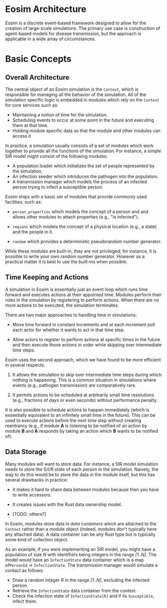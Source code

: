 # Eosim Architecture

Eosim is a discrete event-based framework designed to allow for the
creation of large-scale simulations. The primary use case is
construction of agent-based models for disease transmission, but the
approach is applicable in a wide array of circumstances.


# Basic Concepts

## Overall Architecture

<!-- Need a new term for module -->

The central object of an Eosim simulation is the `Context`, which is
responsible for managing all the behavior of the simulation. 
All of the simulation specific logic is embedded in modules
which rely on the `Context` for core services such as:

* Maintaining a notion of time for the simulation.
* Scheduling events to occur at some point in the future
  and executing them at that time.
* Holding module specific data so that the module
  and other modules can access it
  
In practice, a simulation usually consists of a set of modules
which work together to provide all the functions of the simulation.
For instance, a simple SIR model might consist of the following
modules:

* A population loader which initializes the set of people represented
  by the simulation.
* An infection seeder which introduces the pathogen into the population.
* A transmission manager which models the process of an infected
  person trying to infect a susceptible person.

Eosim ships with a basic set of modules that provide commonly
used facilities, such as:

* `person_properties` which models the concept of a person and
  and allows other modules to attach properties (e.g.,
  "is infected").
  
* `regions` which models the concept of a physical location
  (e.g., a state) and the people in it.
  
* `random` which provides a deterministic pseudorandom number generator.

While these modules are built-in, they are not privileged;
for instance, it is possible to write your own random number
generator. However as a practical matter it is best to use the
built-ins when possible.


## Time Keeping and Actions

A simulation in Eosim is essentially just an event loop which runs
time forward and executes actions at their appointed time. Modules
perform their roles in the simulation by registering to perform
actions. When there are no more actions to be executed, the simulation
terminates.

There are two major approaches to handling time in simulations:

* Move time forward in constant increments and at each increment
  poll each actor for whether it wants to act in that time step.
  
* Allow actors to register to perform actions at specific times
  in the future and then execute those actions in order while
  skipping over intermediate time steps.
  
Eosim uses the second approach, which we have found to be more
efficient in several respects.

1. It allows the simulation to skip over intermediate time steps
   during which nothing is happening. This is a common situation
   in simulations where events (e.g., pathogen transmission)
   are comparatively rare.
   
1. It permits actions to be scheduled at arbitrarily small time
   resolutions (e.g., fractions of days or even seconds) without
   performance penalty.

It is also possible to schedule actions to happen immediately
(which is essentially equivalent to an infinitely small time
in the future). This can be used to execute actions before
the next time step without creating reentrancy (e.g., if
module **A** is listening to be notified of an action by module **B**
and **A** responds by taking an action which **B** wants to be
notified of).


## Data Storage

Many modules will want to store data. For instance, a SIR model
simulation needs to store the S/I/R state of each person in the
simulation. Naively, the way to do this would be to store the
data in the module itself, but this has several drawbacks
in practice:

* It makes it hard to share data between modules because then
  you have to write accessors.
  
* It creates issues with the Rust data ownership model.

* [TODO: others?]

In Eosim, modules store data in *data containers* which are attached
to the `Context` rather than a module object (indeed, modules don't
typically have any attached data). A data container can be any Rust
type but is typically some kind of collection object.

As an example, if you were implementing an SIR model, you might
have a population of size *N* with identifiers being integers
in the range *[1..N]*. The model would have an `InfectionState` data
container which is a map of`PersonId` &rarr;
`InfectionState`. The transmission manager would simulate a contact
as follows:

* Draw a random integer *R* in the range *[1..N]*, excluding the
  infected person.
* Retrieve the `InfectionState` data container from the context.
* Check the infection state of `InfectionState[R]` and if
  its `Susceptible`, infect them.








